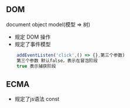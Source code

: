 ##  DOM
document object model(模型 => 树)
-   规定 DOM 操作
-   规定了事件模型
```js
    addEventListen('click',() => {},第三个参数)
    第三个参数 默认false，表示在冒泡阶段
    true 表示捕获阶段
```

##  ECMA
-   规定了js语法
    const